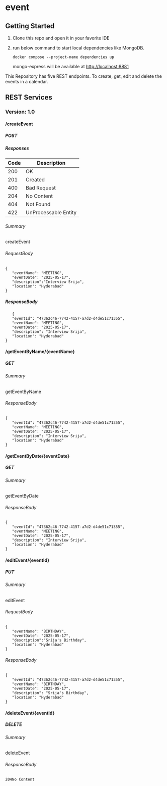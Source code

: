 # event

## Getting Started

1. Clone this repo and open it in your favorite IDE

2. run below command to start local dependencies like MongoDB.

    ```shell
    docker compose --project-name dependencies up
    ```
   mongo-express will be available at <http://localhost:8881> <br />
  
This Repository has five REST endpoints. To create, get, edit and delete the events in a calendar.

## REST Services

### Version: 1.0

#### /createEvent

##### POST

##### Responses

| Code | Description       |
|------|-------------------|
| 200  | OK                |
| 201  | Created           |
| 400  | Bad Request       |
| 204  | No Content |
| 404  | Not Found         |
| 422  | UnProcessable Entity |

###### Summary

createEvent

###### RequestBody

 ```shell
{
    "eventName": "MEETING",
    "eventDate": "2025-05-17",
    "description":"Interview Srija",
    "location": "Hyderabad"
}
```

##### ResponseBody

 ```shell
    {
    "eventId": "47362c46-7742-4157-a7d2-d4de51c71355",
    "eventName": "MEETING",
    "eventDate": "2025-05-17",
    "description": "Interview Srija",
    "location": "Hyderabad"
}
   ```

#### /getEventByName/{eventName}

##### GET

###### Summary

getEventByName

###### ResponseBody

 ```shell
{
    "eventId": "47362c46-7742-4157-a7d2-d4de51c71355",
    "eventName": "MEETING",
    "eventDate": "2025-05-17",
    "description": "Interview Srija",
    "location": "Hyderabad"
}
   ```

#### /getEventByDate/{eventDate}

##### GET

###### Summary

getEventByDate

###### ResponseBody

 ```shell
{
    "eventId": "47362c46-7742-4157-a7d2-d4de51c71355",
    "eventName": "MEETING",
    "eventDate": "2025-05-17",
    "description": "Interview Srija",
    "location": "Hyderabad"
}
   ```

#### /editEvent/{eventId}

##### PUT

###### Summary

editEvent

###### RequestBody

 ```shell
{
    "eventName": "BIRTHDAY",
    "eventDate": "2025-05-17",
    "description":"Srija's Birthday",
    "location": "Hyderabad"
}
```

###### ResponseBody

 ```shell
{
    "eventId": "47362c46-7742-4157-a7d2-d4de51c71355",
    "eventName": "BIRTHDAY",
    "eventDate": "2025-05-17",
    "description": "Srija's Birthday",
    "location": "Hyderabad"
}
   ```

#### /deleteEvent/{eventId}

##### DELETE

###### Summary

deleteEvent

###### ResponseBody

 ```shell
204No Content
```
